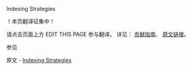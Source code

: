  Indexing Strategies

 ！本页翻译征集中！

请点击页面上方 EDIT THIS PAGE 参与翻译。
详见：
[贡献指南]( https://github.com/JinMuInfo/MongoDB-Manual-zh/blob/master/CONTRIBUTING.md )、
[原文链接](  https://docs.mongodb.com/manual/applications/indexes/  )。

 参见

原文 - [Indexing Strategies]( https://docs.mongodb.com/manual/applications/indexes/ )

